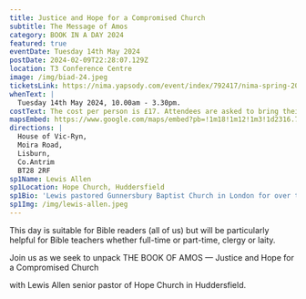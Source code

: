 ```yaml
---
title: Justice and Hope for a Compromised Church
subtitle: The Message of Amos
category: BOOK IN A DAY 2024
featured: true
eventDate: Tuesday 14th May 2024
postDate: 2024-02-09T22:28:07.129Z
location: T3 Conference Centre
image: /img/biad-24.jpeg
ticketsLink: https://nima.yapsody.com/event/index/792417/nima-spring-2024-conference-book-in-a-day
whenText: |
  Tuesday 14th May 2024, 10.00am - 3.30pm.
costText: The cost per person is £17. Attendees are asked to bring their own lunch or purchase it in the adjoining cafe.
mapsEmbed: https://www.google.com/maps/embed?pb=!1m18!1m12!1m3!1d2316.7770011698044!2d-6.104859384156462!3d54.50215709520875!2m3!1f0!2f0!3f0!3m2!1i1024!2i768!4f13.1!3m3!1m2!1s0x486103a02b15cae3%3A0x50d9bc0e4cb035e2!2sHouse%20of%20Vic-Ryn%2C%20Moira%20Rd%2C%20Lisburn%20BT28%202RF!5e0!3m2!1sen!2suk!4v1646172135227!5m2!1sen!2suk
directions: |
  House of Vic-Ryn,
  Moira Road,
  Lisburn,
  Co.Antrim 
  BT28 2RF
sp1Name: Lewis Allen
sp1Location: Hope Church, Huddersfield
sp1Bio: 'Lewis pastored Gunnersbury Baptist Church in London for over twelve years before coming to Huddersfield to plant Hope Church in 2010. He is the author of The Preacher’s Catechism published by Crossway which seeks to provide nourishment for weary pastors in the thick of ministry. He is married to Sarah and they have five children.'
sp1Img: /img/lewis-allen.jpeg
---
```


This day is suitable for Bible readers (all of us) but will be particularly helpful for Bible teachers whether full-time or part-time, clergy or laity.

Join us as we seek to unpack THE BOOK OF AMOS — Justice and Hope for a Compromised Church

with Lewis Allen senior pastor of Hope Church in Huddersfield.
